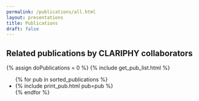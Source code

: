 ```yaml
---
permalink: /publications/all.html
layout: presentations
title: Publications
draft: false
---
```


## Related publications by CLARIPHY collaborators

{% assign doPublications = 0 %}
{% include get_pub_list.html %}


<ul>
  {% for pub in sorted_publications %}
    <li> {% include print_pub.html pub=pub %} </li>
  {% endfor %}
</ul>


